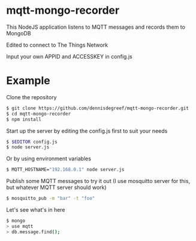 mqtt-mongo-recorder
===========

This NodeJS application listens to MQTT messages and records them to MongoDB

Edited to connect to The Things Network

Input your own APPID and ACCESSKEY in config.js

Example
=======

Clone the repository
```bash
$ git clone https://github.com/dennisdegreef/mqtt-mongo-recorder.git
$ cd mqtt-mongo-recorder
$ npm install
```

Start up the server by editing the config.js first to suit your needs
```bash
$ $EDITOR config.js
$ node server.js
```

Or by using environment variables
```bash
$ MQTT_HOSTNAME="192.168.0.1" node server.js
```

Publish some MQTT messages to try it out (I use mosquitto server for this, but whatever MQTT server should work)
```bash
$ mosquitto_pub -m "bar" -t "foo"
```

Let's see what's in here
```bash
$ mongo
> use mqtt
> db.message.find();
```


